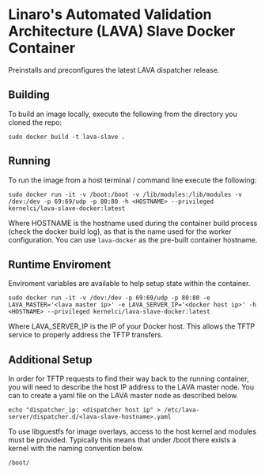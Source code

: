 # Linaro's Automated Validation Architecture (LAVA) Slave Docker Container
Preinstalls and preconfigures the latest LAVA dispatcher release.

## Building
To build an image locally, execute the following from the directory you cloned the repo:

```
sudo docker build -t lava-slave .
```

## Running
To run the image from a host terminal / command line execute the following:

```
sudo docker run -it -v /boot:/boot -v /lib/modules:/lib/modules -v /dev:/dev -p 69:69/udp -p 80:80 -h <HOSTNAME> --privileged kernelci/lava-slave-docker:latest
```
Where HOSTNAME is the hostname used during the container build process (check the docker build log), as that is the name used for the worker configuration. You can use `lava-docker` as the pre-built container hostname.

## Runtime Enviroment
Enviroment variables are available to help setup state within the container.

```
sudo docker run -it -v /dev:/dev -p 69:69/udp -p 80:80 -e LAVA_MASTER='<lava master ip>' -e LAVA_SERVER_IP='<docker host ip>' -h <HOSTNAME> --privileged kernelci/lava-slave-docker:latest
```

Where LAVA_SERVER_IP is the IP of your Docker host. This allows the TFTP service to properly address the TFTP transfers.

## Additional Setup
In order for TFTP requests to find their way back to the running container, you will need to describe the host IP address to the LAVA master node. You can to create a yaml file on the LAVA master node as described below.

```
echo "dispatcher_ip: <dispatcher host ip" > /etc/lava-server/dispatcher.d/<lava-slave-hostname>.yaml
```

To use libguestfs for image overlays, access to the host kernel and modules must be provided. Typically this means that under /boot there exists a kernel with the naming convention below.

```
/boot/
```
